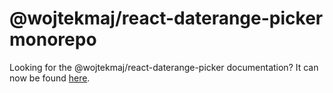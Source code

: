 # @wojtekmaj/react-daterange-picker monorepo

Looking for the @wojtekmaj/react-daterange-picker documentation? It can now be found [here](packages/react-daterange-picker/README.md).
